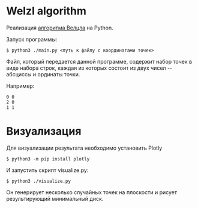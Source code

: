 # Welzl algorithm
Реализация [алгоритма Велцла](https://en.wikipedia.org/wiki/Smallest-circle_problem#Welzl's_algorithm) на Python.

Запуск программы:
```console
$ python3 ./main.py <путь к файлу с координатами точек>
```

Файл, который передается данной программе, содержит набор точек в виде
набора строк, каждая из которых состоит из двух чисел -- абсциссы и ординаты
точки.

Например:
```
0 0
2 0
1 1
```

# Визуализация

Для визуализации результата необходимо установить Plotly
```console
$ python3 -m pip install plotly
```

И запустить скрипт visualize.py:
```console
$ python3 ./visualize.py
```

Он генерирует несколько случайных точек на плоскости и рисует
результирующий минимальный диск.